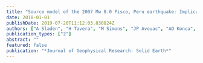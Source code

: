 ```yaml
---
title: "Source model of the 2007 Mw 8.0 Pisco, Peru earthquake: Implications for seismogenic behavior of subduction megathrusts"
date: 2010-01-01
publishDate: 2019-07-20T11:12:03.830824Z
authors: ["A Sladen", "H Tavera", "M Simons", "JP Avouac", "AO Konca", "Hugo Perfettini", "Laurence Audin", "EJ Fielding", "F Ortega", "R Cavagnoud"]
publication_types: ["2"]
abstract: ""
featured: false
publication: "*Journal of Geophysical Research: Solid Earth*"
---
```


